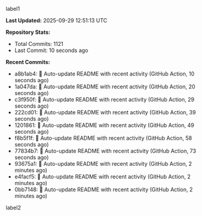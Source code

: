 
label1 
<!-- ACTIVITY_START -->
**Last Updated:** 2025-09-29 12:51:13 UTC

**Repository Stats:**
- Total Commits: 1121
- Last Commit: 10 seconds ago

**Recent Commits:**
- a8b1ab4: 🤖 Auto-update README with recent activity (GitHub Action, 10 seconds ago)
- 1a047da: 🤖 Auto-update README with recent activity (GitHub Action, 20 seconds ago)
- c3f950f: 🤖 Auto-update README with recent activity (GitHub Action, 29 seconds ago)
- 222cd01: 🤖 Auto-update README with recent activity (GitHub Action, 39 seconds ago)
- 1201861: 🤖 Auto-update README with recent activity (GitHub Action, 49 seconds ago)
- f8b5f1f: 🤖 Auto-update README with recent activity (GitHub Action, 58 seconds ago)
- 77834b7: 🤖 Auto-update README with recent activity (GitHub Action, 73 seconds ago)
- 93675a1: 🤖 Auto-update README with recent activity (GitHub Action, 2 minutes ago)
- e4facf5: 🤖 Auto-update README with recent activity (GitHub Action, 2 minutes ago)
- 0bb7148: 🤖 Auto-update README with recent activity (GitHub Action, 2 minutes ago)
<!-- ACTIVITY_END -->

label2
